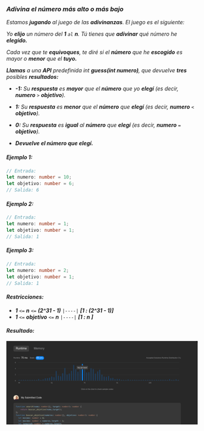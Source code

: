 ### _Adivina el número más alto o más bajo_

_Estamos **jugando** al juego de las **adivinanzas**. El juego es el siguiente:_

_Yo **elijo** un número del **1** `al` **n**. Tú tienes que **adivinar** qué número he **elegido.**_

_Cada vez que te **equivoques**, te diré si el **número** que he **escogido** es mayor o **menor** que el **tuyo.**_

_**Llamas** a una **API** predefinida int **guess(int numero)**, que devuelve **tres** posibles **resultados:**_

- _**-1:** Su **respuesta** es **mayor** que el **número** que yo **elegí** (es decir, **numero** `>` **objetivo**)._
- _**1:** Su **respuesta** es **menor** que el **número** que **elegí** (es decir, **numero** `<` **objetivo**)._
- _**0:** Su **respuesta** es **igual** al **número** que **elegí** (es decir, **numero** `=` **objetivo**)._

- _**Devuelve el número que elegí.**_

#### _Ejemplo 1:_

```typescript
// Entrada:
let numero: number = 10;
let objetivo: number = 6;
// Salida: 6
```

#### _Ejemplo 2:_

```typescript
// Entrada:
let numero: number = 1;
let objetivo: number = 1;
// Salida: 1
```

#### _Ejemplo 3:_

```typescript
// Entrada:
let numero: number = 2;
let objetivo: number = 1;
// Salida: 1
```

#### _Restricciones:_

- _**1** `<=` **n** `<=` **(2^31 - 1)** `|----|` **[1 : (2^31 - 1)]**_
- _**1** `<=` **objetivo** `<=` **n** `|----|` **[1 : n ]**_

#### _Resultado:_

![captura de los test del desafio](https://github.com/jean-carlos-19/leetcode/blob/master/captura/challengue-1-01.png)
